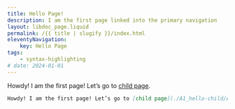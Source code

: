 ```yaml
---
title: Hello Page!
description: I am the first page linked into the primary navigation
layout: libdoc_page.liquid
permalink: /{{ title | slugify }}/index.html
eleventyNavigation:
    key: Hello Page
tags:
    - syntax-highlighting
# date: 2024-01-01
---
```

Howdy! I am the first page! Let’s go to [child page](./A1_hello-child/A1_hello-child.md "Go to hello child").

```markdown
Howdy! I am the first page! Let’s go to [child page](./A1_hello-child/A1_hello-child.md "Go to hello child").
```